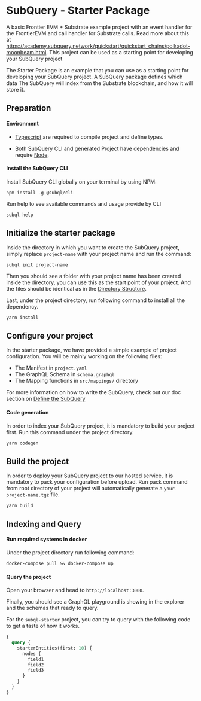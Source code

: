 # SubQuery - Starter Package

A basic Frontier EVM + Substrate example project with an event handler for the FrontierEVM and call handler for Substrate calls. Read more about this at https://academy.subquery.network/quickstart/quickstart_chains/polkadot-moonbeam.html. This project can be used as a starting point for developing your SubQuery project

The Starter Package is an example that you can use as a starting point for developing your SubQuery project.
A SubQuery package defines which data The SubQuery will index from the Substrate blockchain, and how it will store it.

## Preparation

#### Environment

- [Typescript](https://www.typescriptlang.org/) are required to compile project and define types.

- Both SubQuery CLI and generated Project have dependencies and require [Node](https://nodejs.org/en/).

#### Install the SubQuery CLI

Install SubQuery CLI globally on your terminal by using NPM:

```
npm install -g @subql/cli
```

Run help to see available commands and usage provide by CLI

```
subql help
```

## Initialize the starter package

Inside the directory in which you want to create the SubQuery project, simply replace `project-name` with your project name and run the command:

```
subql init project-name
```

Then you should see a folder with your project name has been created inside the directory, you can use this as the start point of your project. And the files should be identical as in the [Directory Structure](https://doc.subquery.network/directory_structure.html).

Last, under the project directory, run following command to install all the dependency.

```
yarn install
```

## Configure your project

In the starter package, we have provided a simple example of project configuration. You will be mainly working on the following files:

- The Manifest in `project.yaml`
- The GraphQL Schema in `schema.graphql`
- The Mapping functions in `src/mappings/` directory

For more information on how to write the SubQuery,
check out our doc section on [Define the SubQuery](https://doc.subquery.network/define_a_subquery.html)

#### Code generation

In order to index your SubQuery project, it is mandatory to build your project first.
Run this command under the project directory.

```
yarn codegen
```

## Build the project

In order to deploy your SubQuery project to our hosted service, it is mandatory to pack your configuration before upload.
Run pack command from root directory of your project will automatically generate a `your-project-name.tgz` file.

```
yarn build
```

## Indexing and Query

#### Run required systems in docker

Under the project directory run following command:

```
docker-compose pull && docker-compose up
```

#### Query the project

Open your browser and head to `http://localhost:3000`.

Finally, you should see a GraphQL playground is showing in the explorer and the schemas that ready to query.

For the `subql-starter` project, you can try to query with the following code to get a taste of how it works.

```graphql
{
  query {
    starterEntities(first: 10) {
      nodes {
        field1
        field2
        field3
      }
    }
  }
}
```
